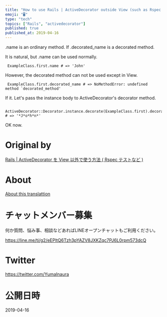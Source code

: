 ```yaml
---
title: "How to use Rails | ActiveDecorator outside View (such as Rspec test)"
emoji: "🖥"
type: "tech"
topics: ["Rails", "activedecorator"]
published: true
published_at: 2019-04-16
---
```


.name is an ordinary method. If .decorated\_name is a decorated method.

It is natural, but .name can be used normally.

     ExampleClass.first.name # => 'John' 

However, the decorated method can not be used except in View.

     ExampleClass.first.decorated_name # => NoMethodError: undefined method `decorated_method' 

If it. Let's pass the instance body to ActiveDecorator's decorator method.

     ActiveDecorator::Decorator.instance.decorate(ExampleClass.first).decorated_name # => '*J*o*h*n*' 

OK now.



# Original by
[Rails | ActiveDecorator を View 以外で使う方法 ( Rspec テストなど )](https://qiita.com/Yinaura/items/2ac43179b77c5685430f)

# About

[About this translattion](https://qiita.com/YumaInaura/items/7f6fd1e9310a6816469a)








<!-- Update From Qiita API -->

# チャットメンバー募集


何か質問、悩み事、相談などあればLINEオープンチャットもご利用ください。

https://line.me/ti/g2/eEPltQ6Tzh3pYAZV8JXKZqc7PJ6L0rpm573dcQ





# Twitter


https://twitter.com/YumaInaura


<!-- Update From Qiita API -->



# 公開日時

2019-04-16
